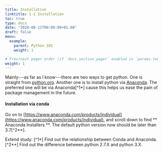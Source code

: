 ```yaml
---
title: Installation
linktitle: 1-1 Installation
toc: true
type: docs
date: "2020-08-11T00:00:00+01:00"
draft: false
menu:
  example:
    parent: Python 101
    weight: 1

# Prev/next pager order (if `docs_section_pager` enabled in `params.toml`)
weight: 1
---
```


Mainly---as far as I know---there are two ways to get python. One is straight from [python.org](https://www.python.org). Another one is to install python via [Anaconda](https://www.anaconda.com/products/individual). The preferred one will be via Anaconda[^1\*] cause this helps us ease the pain of package management in the future.

#### Installation via conda
Go on to [https://www.anaconda.com/products/individual](https://www.anaconda.com/products/individual), and scroll down to find ** Anaconda Installers **. The default python version now should be later than 3.7[^2\*\*].

Extend study:
[^1\*] Find out the relationship between Conda and Anaconda.
[^2\*\*] Find out the difference between python 2.7.X and python 3.X.
